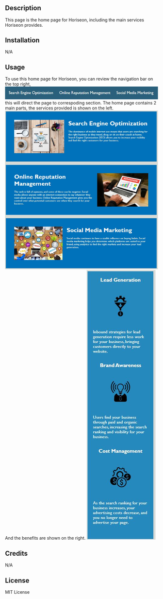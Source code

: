 # <Horiseon Home Page>

## Description

This page is the home page for Horiseon, including the main services Horiseon provides. 


## Installation

N/A

## Usage

To use this home page for Horiseon, you can review the navigation bar on the top right, ![nav bar](assets/images/navbar.JPG) this will direct the page to correspoding section. The home page contains 2 main parts, the services provided is shown on the left.![service](assets/images/service.JPG) And the benefits are shown on the right. ![benefit](assets/images/benefit.JPG)

## Credits

N/A

## License

MIT License
